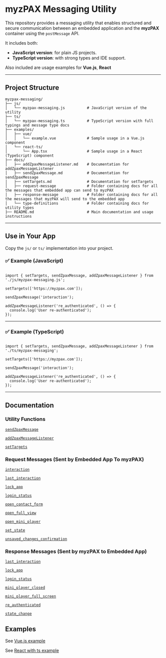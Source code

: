 # myzPAX Messaging Utility

This repository provides a messaging utility that enables structured and secure communication between an embedded application and the **myzPAX** container using the `postMessage` API.

It includes both:

- **JavaScript version**: for plain JS projects.
- **TypeScript version**: with strong types and IDE support.

Also included are usage examples for **Vue.js**, **React**

---

## Project Structure

```
myzpax-messaging/
├── js/
│   └── myzpax-messaging.js          # JavaScript version of the utility
├── ts/
│   └── myzpax-messaging.ts          # TypeScript version with full typings and message type docs
├── examples/
│   ├── vue/
│   │   └── example.vue              # Sample usage in a Vue.js component
│   └── react-ts/
│       └── App.tsx                  # Sample usage in a React (TypeScript) component
├── docs/
│   ├── addZpaxMessageListener.md    # Documentation for addZpaxMessageListener
│   ├── sendZpaxMessage.md           # Documentation for sendZpaxMessage
│   ├── setTargets.md                # Documentation for setTargets
│   ├── request-message              # Folder containing docs for all the messages that embedded app can send to myzPAX
│   ├── response-message             # Folder containing docs for all the messages that myzPAX will send to the embedded app
│   └── type-definitions             # Folder containing docs for utility types
├── README.md                        # Main documentation and usage instructions
```

---

## Use in Your App

Copy the `js/` or `ts/` implementation into your project.

### ✅ Example (JavaScript)

<pre lang="js"><code>
import { setTargets, sendZpaxMessage, addZpaxMessageListener } from './js/myzpax-messaging.js';

setTargets(['https://myzpax.com']);

sendZpaxMessage('interaction');

addZpaxMessageListener('re_authenticated', () => {
  console.log('User re-authenticated');
});
</code></pre>

---

### ✅ Example (TypeScript)

<pre lang="ts"><code>
import { setTargets, sendZpaxMessage, addZpaxMessageListener } from './ts/myzpax-messaging';

setTargets(['https://myzpax.com']);

sendZpaxMessage('interaction');

addZpaxMessageListener('re_authenticated', () => {
  console.log('User re-authenticated');
});
</code></pre>

---

## Documentation

### Utility Functions

[`sendZpaxMessage`](./docs/sendZpaxMessage.md)

[`addZpaxMessageListener`](./docs/addZpaxMessageListener.md)

[`setTargets`](./docs/setTargets.md)

### Request Messages (Sent by Embedded App To myzPAX)

[`interaction`](./docs/request-message/interaction.md)

[`last_interaction`](./docs/request-message/last_interaction.md)

[`lock_app`](./docs/request-message/lock_app.md)

[`login_status`](./docs/request-message/login_status.md)

[`open_contact_form`](./docs/request-message/open_contact_form.md)

[`open_full_view`](./docs/request-message/open_full_view.md)

[`open_mini_player`](./docs/request-message/open_mini_player.md)

[`set_state`](./docs/request-message/set_state.md)

[`unsaved_changes_confirmation`](./docs/request-message/unsaved_changes_confirmation.md)

### Response Messages (Sent by myzPAX to Embedded App)

[`last_interaction`](./docs/response-message/last_interaction.md)

[`lock_app`](./docs/response-message/lock_app.md)

[`login_status`](./docs/response-message/login_status.md)

[`mini_player_closed`](./docs/response-message/mini_player_closed.md)

[`mini_player_full_screen`](./docs/response-message/mini_player_full_screen.md)

[`re_authenticated`](./docs/response-message/re_authenticated.md)

[`state_change`](./docs/response-message/state_change.md)

## Examples

See [Vue.js example](./examples/vue/example.vue)

See [React with ts example](./examples/react-ts/App.tsx)
